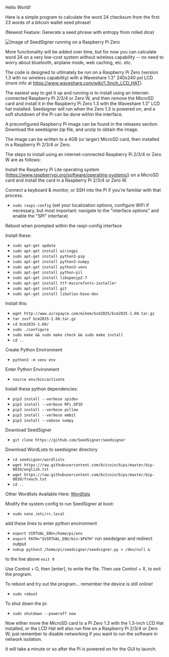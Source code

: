 Hello World!

Here is a simple program to calculate the word 24 checksum from the first 23 words of a bitcoin wallet seed phrase!

(Newest Feature: Generate a seed phrase with entropy from rolled dice)

![Image of SeedSigner running on a Raspberry Pi Zero](https://github.com/SeedSigner/seedsigner/blob/main/Assembled_SeedSigner.JPG)

More functionality will be added over time, but for now you can calculate word 24 on a very low-cost system without wireless capability -- no need to worry about bluetooth, airplane mode, web caching, etc. etc. 

The code is designed to ultimately be run on a Raspberry Pi Zero (version 1.3 with no wireless capability) with a Waveshare 1.3" 240x240 pxl LCD (more info at https://www.waveshare.com/wiki/1.3inch_LCD_HAT).

The easiest way to get it up and running is to install using an internet-connected Raspberry Pi 2/3/4 or Zero W, and then remove the MicroSD card and install it in the Raspberry Pi Zero 1.3 with the Waveshare 1.3" LCD hat installed. Seedsigner will run when the Zero 1.3 is powered on, and a soft shutdown of the Pi can be done within the interface.

A preconfigured Raspberry Pi image can be found in the releases section. Download the seedsigner.zip file, and unzip to obtain the image.

The image can be written to a 4GB (or larger) MicroSD card, then installed in a Raspberry Pi 2/3/4 or Zero.

The steps to install using an internet-connected Raspberry Pi 2/3/4 or Zero W are as follows:

Install the Raspberry Pi Lite operating system (https://www.raspberrypi.org/software/operating-systems/) on a MicroSD card and install the card in a Raspberry Pi 2/3/4 or Zero W.

Connect a keyboard & monitor, or SSH into the Pi if you're familiar with that process.

* `sudo raspi-config`
(set your localization options, configure WiFi if necessary, but most important: navigate to the "interface options" and enable the "SPI" interface)

Reboot when prompted within the raspi-config interface

Install these:
* `sudo apt-get update`
* `sudo apt-get install wiringpi`
* `sudo apt-get install python3-pip`
* `sudo apt-get install python3-numpy`
* `sudo apt-get install python3-venv`
* `sudo apt-get install python-pil`
* `sudo apt-get install libopenjp2-7`
* `sudo apt-get install ttf-mscorefonts-installer`
* `sudo apt-get install git`
* `sudo apt-get install libatlas-base-dev`

Install this:
* `wget http://www.airspayce.com/mikem/bcm2835/bcm2835-1.60.tar.gz`
* `tar zxvf bcm2835-1.60.tar.gz`
* `cd bcm2835-1.60/`
* `sudo ./configure`
* `sudo make && sudo make check && sudo make install`
* `cd ..`

Create Python Environment
* `python3 -m venv env`

Enter Python Environment
* `source env/bin/activate`

Install these python dependencies:
* `pip3 install --verbose spidev`
* `pip3 install --verbose RPi.GPIO`
* `pip3 install --verbose pillow`
* `pip3 install --verbose embit`
* `pip3 install --vebose numpy`

Download SeedSigner
* `git clone https://github.com/SeedSigner/seedsigner`

Download WordLists to seedsigner directory

* `cd seedsigner/wordlists`
* `wget https://raw.githubusercontent.com/bitcoin/bips/master/bip-0039/english.txt`
* `wget https://raw.githubusercontent.com/bitcoin/bips/master/bip-0039/french.txt`
* `cd ..`

Other Wordlists Available Here: [Wordlists](https://github.com/bitcoin/bips/tree/master/bip-0039)

Modify the system config to run SeedSigner at boot:
* `sudo nano /etc/rc.local`

add these lines
to enter python environment
* `export VIRTUAL_ENV=/home/pi/env`
* `export PATH="$VIRTUAL_ENV/bin:$PATH"`
run seedsigner and redirect output
* `nohup python3 /home/pi/seedsigner/seedsigner.py > /dev/null &`

to the line above `exit 0`

Use Control + O, then [enter], to write the file.
Then use Control + X, to exit the program.

To reboot and try out the program... remember the device is still online!
* `sudo reboot`

To shut down the pi:
* `sudo shutdown --poweroff now`

Now either move the MicroSD card to a Pi Zero 1.3 with the 1.3-inch LCD Hat installed, or the LCD Hat will also run fine on a Raspberry Pi 2/3/4 or Zero W; just remember to disable networking if you want to run the software in network isolation.

It will take a minute or so after the Pi is powered on for the GUI to launch.
